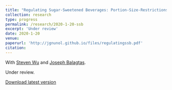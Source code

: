 ```yaml
---
title: "Regulating Sugar-Sweetened Beverages: Portion-Size-Restrictions versus Taxes"
collection: research
type: progress
permalink: /research/2020-1-20-ssb
excerpt: 'Under review'
date: 2020-1-20
venue: 
paperurl: 'http://jgnunol.github.io/files/regulatingssb.pdf'
citation: 
---
```

With [Steven Wu](https://ag.purdue.edu/agecon/Pages/profile.aspx?strAlias=sywu) and [Joseph Balagtas](https://ag.purdue.edu/agecon/Pages/Profile.aspx?strAlias=balagtas).

Under review.

[Download latest version](http://academicpages.github.io/files/paper1.pdf)
